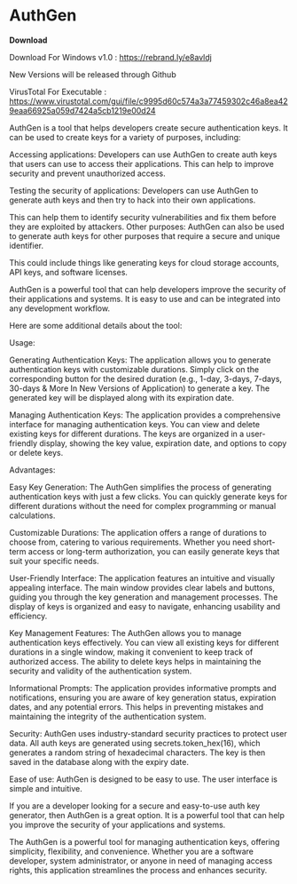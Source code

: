 # AuthGen

**Download**

Download For Windows v1.0 : https://rebrand.ly/e8avldj

New Versions will be released through Github

VirusTotal For Executable : https://www.virustotal.com/gui/file/c9995d60c574a3a77459302c46a8ea429eaa66925a059d7424a5cb1219e00d24

 
AuthGen is a tool that helps developers create secure authentication keys. It can be used to create keys for a variety of purposes, including:

Accessing applications: Developers can use AuthGen to create auth keys that users can use to access their applications. This can help to improve security and prevent unauthorized access.

Testing the security of applications: Developers can use AuthGen to generate auth keys and then try to hack into their own applications. 

This can help them to identify security vulnerabilities and fix them before they are exploited by attackers.
Other purposes: AuthGen can also be used to generate auth keys for other purposes that require a secure and unique identifier. 

This could include things like generating keys for cloud storage accounts, API keys, and software licenses.

AuthGen is a powerful tool that can help developers improve the security of their applications and systems. It is easy to use and can be integrated into any development workflow.

Here are some additional details about the tool:

Usage:

Generating Authentication Keys: The application allows you to generate authentication keys with customizable durations. Simply click on the corresponding button for the desired duration (e.g., 1-day, 3-days, 7-days, 30-days & More In New Versions of Application) to generate a key. The generated key will be displayed along with its expiration date.

Managing Authentication Keys: The application provides a comprehensive interface for managing authentication keys. You can view and delete existing keys for different durations. The keys are organized in a user-friendly display, showing the key value, expiration date, and options to copy or delete keys.

Advantages:

Easy Key Generation: The AuthGen simplifies the process of generating authentication keys with just a few clicks. You can quickly generate keys for different durations without the need for complex programming or manual calculations.

Customizable Durations: The application offers a range of durations to choose from, catering to various requirements. Whether you need short-term access or long-term authorization, you can easily generate keys that suit your specific needs.

User-Friendly Interface: The application features an intuitive and visually appealing interface. The main window provides clear labels and buttons, guiding you through the key generation and management processes. The display of keys is organized and easy to navigate, enhancing usability and efficiency.

Key Management Features: The AuthGen allows you to manage authentication keys effectively. You can view all existing keys for different durations in a single window, making it convenient to keep track of authorized access. The ability to delete keys helps in maintaining the security and validity of the authentication system.

Informational Prompts: The application provides informative prompts and notifications, ensuring you are aware of key generation status, expiration dates, and any potential errors. This helps in preventing mistakes and maintaining the integrity of the authentication system.

Security: AuthGen uses industry-standard security practices to protect user data. All auth keys are generated using secrets.token_hex(16), which generates a random string of hexadecimal characters. The key is then saved in the database along with the expiry date.

Ease of use: AuthGen is designed to be easy to use. The user interface is simple and intuitive.

If you are a developer looking for a secure and easy-to-use auth key generator, then AuthGen is a great option. It is a powerful tool that can help you improve the security of your applications and systems.




The AuthGen is a powerful tool for managing authentication keys, offering simplicity, flexibility, and convenience. Whether you are a software developer, system administrator, or anyone in need of managing access rights, this application streamlines the process and enhances security.